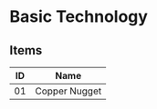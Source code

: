 # Basic Technology

## Items

| ID |      Name      |
|----|----------------|
| 01 | Copper Nugget  |
